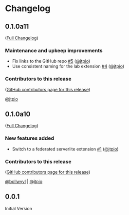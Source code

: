# Changelog

<!-- <START NEW CHANGELOG ENTRY> -->

## 0.1.0a11

([Full Changelog](https://github.com/jupyterlite/p5-kernel/compare/@jupyterlite/p5-kernel-extension@0.1.0-alpha.10...16bed8258f82806a188f070ee8024b16228dfdd4))

### Maintenance and upkeep improvements

- Fix links to the GitHub repo [#5](https://github.com/jupyterlite/p5-kernel/pull/5) ([@jtpio](https://github.com/jtpio))
- Use consistent naming for the lab extension [#4](https://github.com/jupyterlite/p5-kernel/pull/4) ([@jtpio](https://github.com/jtpio))

### Contributors to this release

([GitHub contributors page for this release](https://github.com/jupyterlite/p5-kernel/graphs/contributors?from=2021-09-30&to=2021-10-01&type=c))

[@jtpio](https://github.com/search?q=repo%3Ajupyterlite%2Fp5-kernel+involves%3Ajtpio+updated%3A2021-09-30..2021-10-01&type=Issues)

<!-- <END NEW CHANGELOG ENTRY> -->

## 0.1.0a10

([Full Changelog](https://github.com/jupyterlite/p5-kernel/compare/first-commit...b91d19f351a4e130a446bb45e0715d29aca24666))

### New features added

- Switch to a federated serverlite extension [#1](https://github.com/jupyterlite/p5-kernel/pull/1) ([@jtpio](https://github.com/jtpio))

### Contributors to this release

([GitHub contributors page for this release](https://github.com/jupyterlite/p5-kernel/graphs/contributors?from=2021-09-29&to=2021-09-30&type=c))

[@bollwyvl](https://github.com/search?q=repo%3Ajupyterlite%2Fp5-kernel+involves%3Abollwyvl+updated%3A2021-09-29..2021-09-30&type=Issues) | [@jtpio](https://github.com/search?q=repo%3Ajupyterlite%2Fp5-kernel+involves%3Ajtpio+updated%3A2021-09-29..2021-09-30&type=Issues)

## 0.0.1

Initial Version
